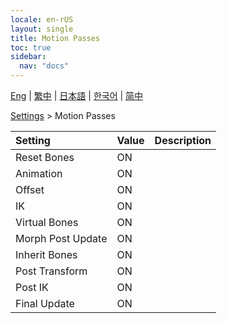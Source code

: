 ```yaml
---
locale: en-rUS
layout: single
title: Motion Passes
toc: true
sidebar:
  nav: "docs"
---
```

[Eng](/dancexr/menu/2025.4/actor/motion_passes) | [繁中](/tw/dancexr/menu/2025.4/actor/motion_passes) | [日本語](/jp/dancexr/menu/2025.4/actor/motion_passes) | [한국어](/kr/dancexr/menu/2025.4/actor/motion_passes) | [简中](/zh/dancexr/menu/2025.4/actor/motion_passes)

[Settings](../menu#Settings) > Motion Passes



| Setting | Value | Description |
| :--- | --- | :--- |
| Reset Bones | ON | 
| Animation | ON | 
| Offset | ON | 
| IK | ON | 
| Virtual Bones | ON | 
| Morph Post Update | ON | 
| Inherit Bones | ON | 
| Post Transform | ON | 
| Post IK | ON | 
| Final Update | ON | 
